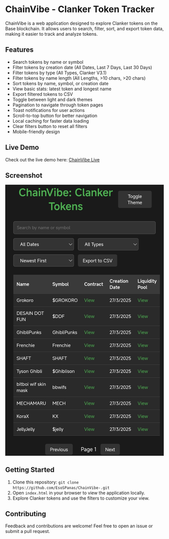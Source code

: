 # ChainVibe - Clanker Token Tracker

ChainVibe is a web application designed to explore Clanker tokens on the Base blockchain. It allows users to search, filter, sort, and export token data, making it easier to track and analyze tokens.

## Features
- Search tokens by name or symbol
- Filter tokens by creation date (All Dates, Last 7 Days, Last 30 Days)
- Filter tokens by type (All Types, Clanker V3.1)
- Filter tokens by name length (All Lengths, >10 chars, >20 chars)
- Sort tokens by name, symbol, or creation date
- View basic stats: latest token and longest name
- Export filtered tokens to CSV
- Toggle between light and dark themes
- Pagination to navigate through token pages
- Toast notifications for user actions
- Scroll-to-top button for better navigation
- Local caching for faster data loading
- Clear filters button to reset all filters
- Mobile-friendly design

## Live Demo
Check out the live demo here: [ChainVibe Live](https://esospanas.github.io/ChainVibe-/)

## Screenshot
![ChainVibe Screenshot](screenshot.png)

## Getting Started
1. Clone this repository: `git clone https://github.com/EsoSPanas/ChainVibe-.git`
2. Open `index.html` in your browser to view the application locally.
3. Explore Clanker tokens and use the filters to customize your view.

## Contributing
Feedback and contributions are welcome! Feel free to open an issue or submit a pull request.